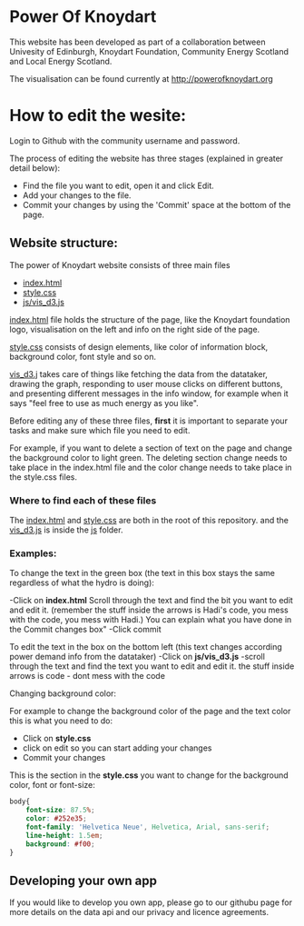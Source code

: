 Power Of Knoydart
===============
This website has been developed as part of a collaboration between Univesity of Edinburgh, Knoydart Foundation, Community Energy Scotland and Local Energy Scotland.

The visualisation can be found currently at
http://powerofknoydart.org

# How to edit the wesite:

Login to Github with the community username and password.

The process of editing the website has three stages (explained in greater detail below):
- Find the file you want to edit, open it and click Edit.
- Add your changes to the file.
- Commit your changes by using the 'Commit' space at the bottom of the page.


## Website structure:

The power of Knoydart website consists of three main files
  
- [index.html](https://github.com/Mehrpouya/PowerOfKnoydart/edit/master/index.html)
- [style.css](https://github.com/Mehrpouya/PowerOfKnoydart/edit/master/style.css)
- [js/vis_d3.js](https://github.com/Mehrpouya/PowerOfKnoydart/edit/master/js/vis_d3.js)

[index.html](https://github.com/Mehrpouya/PowerOfKnoydart/edit/master/index.html) file holds the structure of the page, like the Knoydart foundation logo, visualisation on the left and info on the right side of the page.

[style.css](https://github.com/Mehrpouya/PowerOfKnoydart/edit/master/style.css) consists of design elements, like color of information block, background color, font style and so on.

[vis_d3.j](https://github.com/Mehrpouya/PowerOfKnoydart/edit/master/js/vis_d3.js) takes care of things like fetching the data from the datataker, drawing the graph, responding to user mouse clicks on different buttons, and presenting different messages in the info window, for example when it says "feel free to use as much energy as you like". 

Before editing any of these three files, **first** it is important to separate your tasks and make sure which file you need to edit.

For example, if you want to delete a section of text on the page and change the background color to light green. The deleting section change needs to take place in the index.html file and the color change needs to take place in the style.css files.

### Where to find each of these files

The [index.html](https://github.com/Mehrpouya/PowerOfKnoydart/edit/master/index.html) and [style.css](https://github.com/Mehrpouya/PowerOfKnoydart/edit/master/style.css) are both in the root of this repository. and the [vis_d3.js](https://github.com/Mehrpouya/PowerOfKnoydart/edit/master/js/vis_d3.js) is inside the [js](https://github.com/Mehrpouya/PowerOfKnoydart/tree/master/js) folder.

### Examples:
To change the text in the green box (the text in this box stays the same regardless of what the hydro is doing):

-Click on **index.html**
Scroll through the text and find the bit you want to edit and edit it.
(remember the stuff inside the arrows is Hadi's code, you mess with the code, you mess with Hadi.)
You can explain what you have done in the Commit changes box"
-Click commit

To edit the text in the box on the bottom left (this text changes according power demand info from the datataker)
-Click on **js/vis_d3.js**
-scroll through the text and find the text you want to edit and edit it.
the stuff inside arrows is code - dont mess with the code


Changing background color:

For example to change the background color of the page and the text color this is what you need to do:

- Click on **style.css**
- click on edit so you can start adding your changes 
- Commit your changes

This is the section in the **style.css** you want to change for the background color, font or font-size:

``` css
body{ 
    font-size: 87.5%;
    color: #252e35; 
    font-family: 'Helvetica Neue', Helvetica, Arial, sans-serif; 
    line-height: 1.5em;
    background: #f00;  
}
```

## Developing your own app

If you would like to develop you own app, please go to our githubu page for more details on the data api and our privacy and licence agreements.


